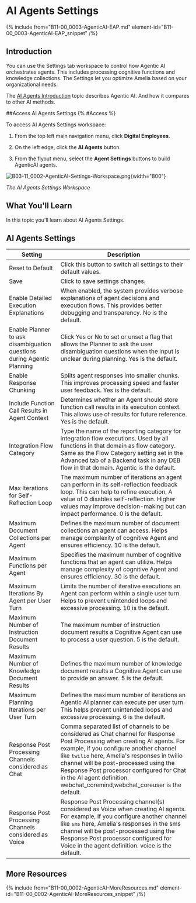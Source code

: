 # AI Agents Settings

{% include from="B11-00_0003-AgenticAI-EAP.md" element-id="B11-00_0003-AgenticAI-EAP_snippet" /%}

## Introduction

You can use the Settings tab workspace to control how Agentic AI orchestrates agents. This includes processing cognitive functions and knowledge collections. The Settings let you optimize Amelia based on your organizational needs.

The [AI Agents Introduction](B03-11_0001-AI-Agents-Intro.md) topic describes Agentic AI. And how it compares to other AI methods.



##Access AI Agents Settings {% #Access %}

To access AI Agents Settings workspace:

1. From the top left main navigation menu, click **Digital Employees**.

2. On the left edge, click the **AI Agents** button.

3. From the flyout menu, select the **Agent Settings** buttons to build AgenticAI agents.

![B03-11_0002-AgenticAI-Settings-Workspace.png](B03-11_0002-AgenticAI-Settings-Workspace.png){width="800"}

*The AI Agents Settings Workspace*



## What You'll Learn

In this topic you'll learn about AI Agents Settings.


## AI Agents Settings


| Setting                                                                | Description                                                                                                                                                                                                                                                                                                                                                                            |
|------------------------------------------------------------------------|----------------------------------------------------------------------------------------------------------------------------------------------------------------------------------------------------------------------------------------------------------------------------------------------------------------------------------------------------------------------------------------|
| Reset to Default                                                       | Click this button to switch all settings to their default values.                                                                                                                                                                                                                                                                                                                      |
| Save                                                                   | Click to save settings changes.                                                                                                                                                                                                                                                                                                                                                        |
| Enable Detailed Execution Explanations                                 | When enabled, the system provides verbose explanations of agent decisions and execution flows. This provides better debugging and transparency. No is the default.                                                                                                                                                                                                                     |
| Enable Planner to ask disambiguation questions during Agentic Planning | Click Yes or No to set or unset a flag that allows the Planner to ask the user disambiguation questions when the input is unclear during planning. Yes is the default.                                                                                                                                                                                                                 |
| Enable Response Chunking                                               | Splits agent responses into smaller chunks. This improves processing speed and faster user feedback. Yes is the default.                                                                                                                                                                                                                                                               |
| Include Function Call Results in Agent Context                         | Determines whether an Agent should store function call results in its execution context. This allows use of results for future reference. Yes is the default.                                                                                                                                                                                                                          |
| Integration Flow Category                                              | Type the name of the reporting category for integration flow executions. Used by all functions in that domain as flow category. Same as the Flow Category setting set in the Advanced tab of a Backend task in any DEB flow in that domain. Agentic is the default.                                                                                                                    |
| Max Iterations for Self-Reflection Loop                                | The maximum number of iterations an agent can perform in its self-reflection feedback loop. This can help to refine execution. A value of 0 disables self-reflection. Higher values may improve decision-making but can impact performance. 0 is the default.                                                                                                                          |
| Maximum Document Collections per Agent                                 | Defines the maximum number of document collections an agent can access. Helps manage complexity of cognitive Agent and ensures efficiency. 10 is the default.                                                                                                                                                                                                                          |
| Maximum Functions per Agent                                            | Specifies the maximum number of cognitive functions that an agent can utilize. Helps manage complexity of cognitive Agent and ensures efficiency. 30 is the default.                                                                                                                                                                                                                   |
| Maximum Iterations By Agent per User Turn                              | Limits the number of iterative executions an Agent can perform within a single user turn. Helps to prevent unintended loops and excessive processing. 10 is the default.                                                                                                                                                                                                               |
| Maximum Number of Instruction Document Results                         | The maximum number of instruction document results a Cognitive Agent can use to process a user question. 5 is the default.                                                                                                                                                                                                                                                             |
| Maximum Number of Knowledge Document Results                           | Defines the maximum number of knowledge document results a Cognitive Agent can use to provide an answer. 5 is the default.                                                                                                                                                                                                                                                             |
| Maximum Planning Iterations per User Turn                              | Defines the maximum number of iterations an Agentic AI planner can execute per user turn. This helps prevent unintended loops and excessive processing. 6 is the default.                                                                                                                                                                                                              |
| Response Post Processing Channels considered as Chat                   | Comma separated list of channels to be considered as Chat channel for Response Post Processing when creating AI agents. For example, if you configure another channel like `twilio` here, Amelia's responses in twilio channel will be post-processed using the Response Post processor configured for Chat in the AI agent definition. webchat_coremind,webchat_coreuser is the default. |
| Response Post Processing Channels considered as Voice                                                                       | Response Post Processing channel(s) considered as Voice when creating AI agents. For example, if you configure another channel like `sms` here, Amelia's responses in the sms channel will be post-processed using the Response Post processor configured for Voice in the agent definition. voice is the default.                                                                     |


## More Resources

{% include from="B11-00_0002-AgenticAI-MoreResources.md" element-id="B11-00_0002-AgenticAI-MoreResources_snippet" /%}
